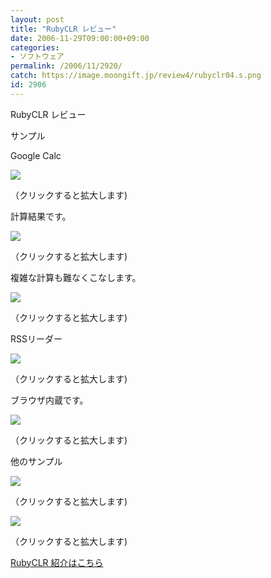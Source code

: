 ```yaml
---
layout: post
title: "RubyCLR レビュー"
date: 2006-11-29T09:00:00+09:00
categories:
- ソフトウェア
permalink: /2006/11/2920/
catch: https://image.moongift.jp/review4/rubyclr04.s.png
id: 2906
---
```

RubyCLR レビュー  
<!--more-->

サンプル

  

Google Calc

  

[![](https://image.moongift.jp/review4/rubyclr01.s.png)](https://image.moongift.jp/review4/rubyclr01.png)  
  
（クリックすると拡大します)

  

計算結果です。

  

[![](https://image.moongift.jp/review4/rubyclr02.s.png)](https://image.moongift.jp/review4/rubyclr02.png)  
  
（クリックすると拡大します)

  

複雑な計算も難なくこなします。

  

[![](https://image.moongift.jp/review4/rubyclr03.s.png)](https://image.moongift.jp/review4/rubyclr03.png)  
  
（クリックすると拡大します)

  

RSSリーダー

  

[![](https://image.moongift.jp/review4/rubyclr04.s.png)](https://image.moongift.jp/review4/rubyclr04.png)  
  
（クリックすると拡大します)

  

ブラウザ内蔵です。

  

[![](https://image.moongift.jp/review4/rubyclr05.s.png)](https://image.moongift.jp/review4/rubyclr05.png)  
  
（クリックすると拡大します)

  

他のサンプル

  

[![](https://image.moongift.jp/review4/rubyclr06.s.png)](https://image.moongift.jp/review4/rubyclr06.png)  
  
（クリックすると拡大します)

  

[![](https://image.moongift.jp/review4/rubyclr07.s.png)](https://image.moongift.jp/review4/rubyclr07.png)  
  
（クリックすると拡大します)

  

[RubyCLR 紹介はこちら](http://oss.moongift.jp/intro/i-2910.html)


